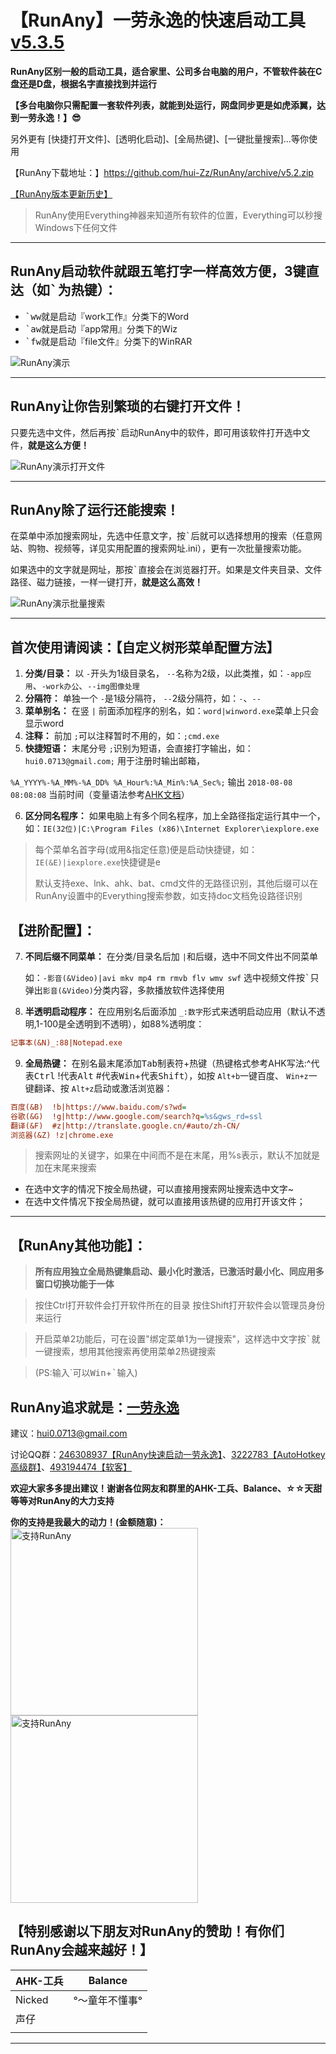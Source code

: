 # 【RunAny】一劳永逸的快速启动工具 [v5.3.5](#)

**RunAny区别一般的启动工具，适合家里、公司多台电脑的用户，不管软件装在C盘还是D盘，根据名字直接找到并运行**

__【多台电脑你只需配置一套软件列表，就能到处运行，网盘同步更是如虎添翼，达到一劳永逸！】😎__

另外更有  [快捷打开文件]、[透明化启动]、[全局热键]、[一键批量搜索]...等你使用

【RunAny下载地址：】https://github.com/hui-Zz/RunAny/archive/v5.2.zip

[【RunAny版本更新历史】](https://github.com/hui-Zz/RunAny/wiki/RunAny版本更新历史)

> RunAny使用Everything神器来知道所有软件的位置，Everything可以秒搜Windows下任何文件

---

## RunAny启动软件就跟五笔打字一样高效方便，3键直达（如<kbd>\`</kbd>为热键）：

- <kbd>\`</kbd><kbd>w</kbd><kbd>w</kbd>就是启动『work工作』分类下的Word
- <kbd>\`</kbd><kbd>a</kbd><kbd>w</kbd>就是启动『app常用』分类下的Wiz
- <kbd>\`</kbd><kbd>f</kbd><kbd>w</kbd>就是启动『file文件』分类下的WinRAR

<img src="https://raw.githubusercontent.com/hui-Zz/RunAny/master/help/RunAny%E6%BC%94%E7%A4%BA.gif" alt="RunAny演示" style="max-width:50%;">

---

## RunAny让你告别繁琐的右键打开文件！

只要先选中文件，然后再按<kbd>\`</kbd>启动RunAny中的软件，即可用该软件打开选中文件，**就是这么方便！**

<img src="https://raw.githubusercontent.com/hui-Zz/RunAny/master/help/RunAny%E6%BC%94%E7%A4%BA%E6%89%93%E5%BC%80%E6%96%87%E4%BB%B6.gif" alt="RunAny演示打开文件">

---

## RunAny除了运行还能搜索！

在菜单中添加搜索网址，先选中任意文字，按<kbd>\`</kbd>后就可以选择想用的搜索（任意网站、购物、视频等，详见实用配置的搜索网址.ini），更有一次批量搜索功能。

如果选中的文字就是网址，那按<kbd>\`</kbd>直接会在浏览器打开。如果是文件夹目录、文件路径、磁力链接，一样一键打开，**就是这么高效！**

<img src="https://raw.githubusercontent.com/hui-Zz/RunAny/master/help/RunAny%E6%BC%94%E7%A4%BA%E6%89%B9%E9%87%8F%E6%90%9C%E7%B4%A2.gif" alt="RunAny演示批量搜索">

---

## <a name="tree">首次使用请阅读：【自定义树形菜单配置方法】</a>

1.  **分类/目录：** 以 `-`开头为1级目录名， `--`名称为2级，以此类推，如：`-app应用`、`-work办公`、`--img图像处理`
2.  **分隔符：** 单独一个 `-`是1级分隔符， `--`2级分隔符，如：`-`、`--`
3.  **菜单别名：** 在竖 `|` 前面添加程序的别名，如：`word|winword.exe`菜单上只会显示word
4.  **注释：** 前加 `;`可以注释暂时不用的，如：`;cmd.exe`
5.  **快捷短语：** 末尾分号 `;`识别为短语，会直接打字输出，如：`hui0.0713@gmail.com;` 用于注册时输出邮箱，

   `%A_YYYY%-%A_MM%-%A_DD% %A_Hour%:%A_Min%:%A_Sec%;` 输出 `2018-08-08 08:08:08` 当前时间（变量语法参考[AHK文档](https://wyagd001.github.io/zh-cn/docs/Variables.htm)）

6.  **区分同名程序：** 如果电脑上有多个同名程序，加上全路径指定运行其中一个，如：`IE(32位)|C:\Program Files (x86)\Internet Explorer\iexplore.exe`

> 每个菜单名首字母(或用&指定任意)便是启动快捷键，如：`IE(&E)|iexplore.exe`快捷键是e
>
> 默认支持exe、lnk、ahk、bat、cmd文件的无路径识别，其他后缀可以在RunAny设置中的Everything搜索参数，如支持doc文档免设路径识别

## 【进阶配置】：

7. **不同后缀不同菜单：** 在分类/目录名后加 `|`和后缀，选中不同文件出不同菜单

   如：`-影音(&Video)|avi mkv mp4 rm rmvb flv wmv swf` 
   选中视频文件按<kbd>\`</kbd>只弹出`影音(&Video)`分类内容，多款播放软件选择使用

8. **半透明启动程序：** 在应用别名后面添加 `_:数字`形式来透明启动应用（默认不透明,1-100是全透明到不透明），如88%透明度：

```ini
记事本(&N)_:88|Notepad.exe
```
9. **全局热键：** 在别名最末尾添加<kbd>Tab</kbd>制表符+热键（热键格式参考AHK写法:^代表<kbd>Ctrl</kbd> !代表<kbd>Alt</kbd> #代表<kbd>Win</kbd>+代表<kbd>Shift</kbd>），如按 `Alt+b`一键百度、 `Win+z`一键翻译、按 `Alt+z`启动或激活浏览器：
```ini
百度(&B)	!b|https://www.baidu.com/s?wd=
谷歌(&G)	!g|http://www.google.com/search?q=%s&gws_rd=ssl
翻译(&F)	#z|http://translate.google.cn/#auto/zh-CN/
浏览器(&Z)	!z|chrome.exe
```
> 搜索网址的关键字，如果在中间而不是在末尾，用%s表示，默认不加就是加在末尾来搜索

- 在选中文字的情况下按全局热键，可以直接用搜索网址搜索选中文字~
- 在选中文件情况下按全局热键，就可以直接用该热键的应用打开该文件；

---

## 【RunAny其他功能】：

> **所有应用独立全局热键集启动、最小化时激活，已激活时最小化、同应用多窗口切换功能于一体**

> 按住Ctrl打开软件会打开软件所在的目录
> 按住Shift打开软件会以管理员身份来运行

> 开启菜单2功能后，可在设置"绑定菜单1为一键搜索"，这样选中文字按<kbd>\`</kbd>就一键搜索，想用其他搜索再使用菜单2热键搜索

> (PS:输入\`可以<kbd>Win</kbd>+<kbd>\`</kbd>输入)

RunAny追求就是：<u>**一劳永逸**</u>
---

建议：hui0.0713@gmail.com

讨论QQ群：[246308937【RunAny快速启动一劳永逸】](https://jq.qq.com/?_wv=1027&k=445Ug7u)、[3222783【AutoHotkey高级群】](https://jq.qq.com/?_wv=1027&k=43uBHer)、[493194474【软客】](https://jq.qq.com/?_wv=1027&k=43trxF5)

**欢迎大家多多提出建议！谢谢各位网友和群里的AHK-工兵、Balance、☆☆天甜 等等对RunAny的大力支持**

**你的支持是我最大的动力！(金额随意)：**
<img src="https://raw.githubusercontent.com/hui-Zz/RunAny/master/支持RunAny.jpg" alt="支持RunAny" width="300" height="300"><img src="https://raw.githubusercontent.com/hui-Zz/RunAny/master/支持RunAny.png" alt="支持RunAny" width="300" height="300">



## 【特别感谢以下朋友对RunAny的赞助！有你们RunAny会越来越好！】

| AHK-工兵 | Balance        |
| -------- | -------------- |
| Nicked   | °～童年不懂事° |
| 声仔     |                |
|          |                |

---
